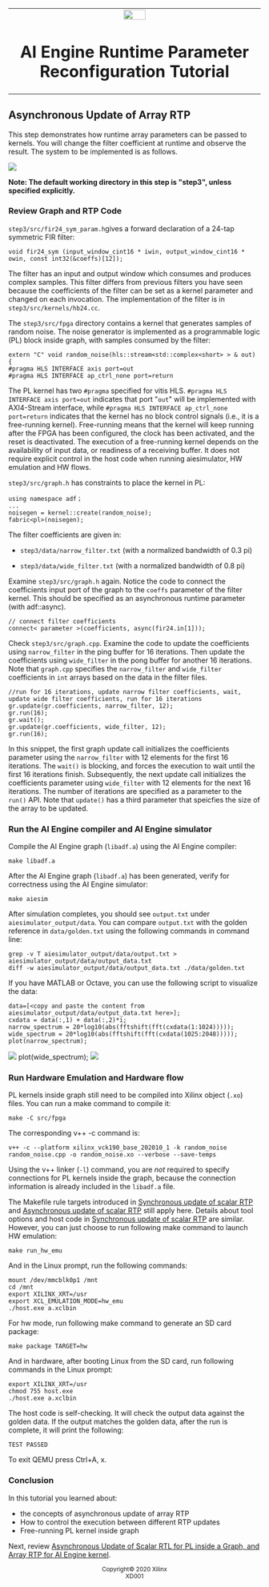 <table>
 <tr>
   <td align="center"><img src="https://www.xilinx.com/content/dam/xilinx/imgs/press/media-kits/corporate/xilinx-logo.png" width="30%"/><h1>AI Engine Runtime Parameter Reconfiguration Tutorial</h1>
   </td>
 </tr>
 <tr>
 </td>
 </tr>
</table>

## Asynchronous Update of Array RTP
This step demonstrates how runtime array parameters can be passed to kernels. You will change the filter coefficient at runtime and observe the result. The system to be implemented is as follows.

![](./images/figure4.PNG)

__Note: The default working directory in this step is "step3", unless specified explicitly.__  

### Review Graph and RTP Code
`step3/src/fir24_sym_param.h`gives a forward declaration of a 24-tap symmetric FIR filter:

	void fir24_sym (input_window_cint16 * iwin, output_window_cint16 * owin, const int32(&coeffs)[12]);
	
The filter has an input and output window which consumes and produces complex samples. This filter differs from previous filters you have seen because the coefficients of the filter can be set as a kernel parameter and changed on each invocation. The implementation of the filter is in `step3/src/kernels/hb24.cc`.

The `step3/src/fpga` directory contains a kernel that generates samples of random noise. The noise generator is implemented as a programmable logic (PL) block inside graph, with samples consumed by the filter: 

	extern "C" void random_noise(hls::stream<std::complex<short> > & out) {
	#pragma HLS INTERFACE axis port=out
	#pragma HLS INTERFACE ap_ctrl_none port=return
	
The PL kernel has two `#pragma` specified for vitis HLS. `#pragma HLS INTERFACE axis port=out` indicates that port "`out`" will be implemented with AXI4-Stream interface, while `#pragma HLS INTERFACE ap_ctrl_none port=return` indicates that the kernel has no block control signals (i.e., it is a free-running kernel). Free-running means that the kernel will keep running after the FPGA has been configured, the clock has been activated, and the reset is deactivated. The execution of a free-running kernel depends on the availability of input data, or readiness of a receiving buffer. It does not require explicit control in the host code when running aiesimulator, HW emulation and HW flows.

`step3/src/graph.h` has constraints to place the kernel in PL:
	
	using namespace adf；
	...
	noisegen = kernel::create(random_noise);
	fabric<pl>(noisegen);

The filter coefficients are given in:

   * `step3/data/narrow_filter.txt` (with a normalized bandwidth of 0.3 pi)

   * `step3/data/wide_filter.txt` (with a normalized bandwidth of 0.8 pi)

Examine `step3/src/graph.h` again. Notice the code to connect the coefficients input port of the graph to the `coeffs` parameter of the filter kernel. This should be specified as an asynchronous runtime parameter (with adf::async). 

	// connect filter coefficients
	connect< parameter >(coefficients, async(fir24.in[1]));
	
Check `step3/src/graph.cpp`. Examine the code to update the coefficients using `narrow_filter` in the ping buffer for 16 iterations.
Then update the coefficients using `wide_filter` in the pong buffer for another 16 iterations. Note that `graph.cpp` specifies the `narrow_filter` and `wide_filter` coefficients in `int` arrays based on the data in the filter files.

	//run for 16 iterations, update narrow filter coefficients, wait, update wide filter coefficients, run for 16 iterations
	gr.update(gr.coefficients, narrow_filter, 12);
	gr.run(16); 
	gr.wait();
	gr.update(gr.coefficients, wide_filter, 12);
	gr.run(16); 
	
In this snippet, the first graph update call initializes the coefficients parameter using the `narrow_filter` with 12 elements for the first 16 iterations. The `wait()` is blocking, and forces the execution to wait until the first 16 iterations finish. Subsequently, the next update call initializes the coefficients parameter using `wide_filter` with 12 elements for the next 16 iterations. The number of iterations are specified as a parameter to the `run()` API. Note that `update()` has a third parameter that speicfies the size of the array to be updated.

### Run the AI Engine compiler and AI Engine simulator 
Compile the AI Engine graph (`libadf.a`) using the AI Engine compiler:
	
	make libadf.a
	
After the AI Engine graph (`libadf.a`) has been generated, verify for correctness using the AI Engine simulator:
	
	make aiesim
	
After simulation completes, you should see `output.txt` under `aiesimulator_output/data`. You can compare `output.txt` with the golden reference in `data/golden.txt` using the following commands in command line:
	
	grep -v T aiesimulator_output/data/output.txt > aiesimulator_output/data/output_data.txt
	diff -w aiesimulator_output/data/output_data.txt ./data/golden.txt

If you have MATLAB or Octave, you can use the following script to visualize the data:

	data=[<copy and paste the content from aiesimulator_output/data/output_data.txt here>];
	cxdata = data(:,1) + data(:,2)*i;
	narrow_spectrum = 20*log10(abs(fftshift(fft(cxdata(1:1024)))));
	wide_spectrum = 20*log10(abs(fftshift(fft(cxdata(1025:2048)))));
	plot(narrow_spectrum);
![](./images/figure5.PNG)
	plot(wide_spectrum);
![](./images/figure6.PNG)	

### Run Hardware Emulation and Hardware flow
PL kernels inside graph still need to be compiled into Xilinx object (`.xo`) files. You can run a make command to compile it:
	
	make -C src/fpga
	
The corresponding v++ -c command is:
	
	v++ -c --platform xilinx_vck190_base_202010_1 -k random_noise random_noise.cpp -o random_noise.xo --verbose --save-temps
	
Using the v++ linker (`-l`) command, you are *not* required to specify connections for PL kernels inside the graph, because the connection information is already included in the `libadf.a` file.

The Makefile rule targets introduced in [Synchronous update of scalar RTP](./step1_sync_scalar.md) and [Asynchronous update of scalar RTP](./step2_async_scalar.md) still apply here. Details about tool options and host code in [Synchronous update of scalar RTP](./step1_sync_scalar.md) are similar. However, you can just choose to run following make command to launch HW emulation:

	make run_hw_emu
	
And in the Linux prompt, run the following commands:

	mount /dev/mmcblk0p1 /mnt
	cd /mnt
	export XILINX_XRT=/usr
	export XCL_EMULATION_MODE=hw_emu
	./host.exe a.xclbin
	
For hw mode, run following make command to generate an SD card package:
	
	make package TARGET=hw
	
And in hardware, after booting Linux from the SD card, run following commands in the Linux prompt:

	export XILINX_XRT=/usr
	chmod 755 host.exe
	./host.exe a.xclbin
	
The host code is self-checking. It will check the output data against the golden data. If the output matches the golden data, after the run is complete, it will print the following:

	TEST PASSED

To exit QEMU press Ctrl+A, x. 
	
### Conclusion
In this tutorial you learned about:

   * the concepts of asynchronous update of array RTP
   * How to control the execution between different RTP updates
   * Free-running PL kernel inside graph

Next, review [Asynchronous Update of Scalar RTL for PL inside a Graph, and Array RTP for AI Engine kernel](./step4_async_pl_scalar_aie_array.md).	

<p align="center"><sup>Copyright&copy; 2020 Xilinx</sup><br><sup>XD001</sup></br></p>
